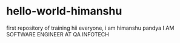 # hello-world-himanshu
first repository of training
hii everyone,
i am himanshu pandya
I AM SOFTWARE ENGINEER AT QA INFOTECH
